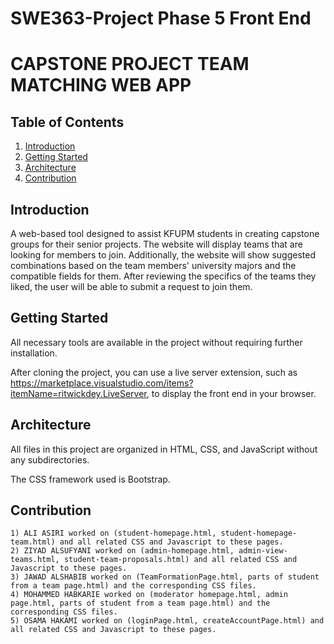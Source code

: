 # SWE363-Project Phase 5 Front End

# CAPSTONE PROJECT TEAM MATCHING WEB APP

## Table of Contents
1. [Introduction](#introduction)
2. [Getting Started](#getting-started)
3. [Architecture](#architecture)
4. [Contribution](#contribution)

## Introduction
 A web-based tool designed to assist KFUPM students in creating
 capstone groups for their senior projects. The website will
 display teams that are looking for members to join. Additionally,
 the website will show suggested combinations based on the team
 members' university majors and the compatible fields for them.
 After reviewing the specifics of the teams they liked, the user will
 be able to submit a request to join them.


## Getting Started
All necessary tools are available in the project without requiring further installation.

After cloning the project, you can use a live server extension, such as https://marketplace.visualstudio.com/items?itemName=ritwickdey.LiveServer, to display the front end in your browser.

## Architecture
All files in this project are organized in HTML, CSS, and JavaScript without any subdirectories. 

The CSS framework used is Bootstrap.


## Contribution
    1) ALI ASIRI worked on (student-homepage.html, student-homepage-team.html) and all related CSS and Javascript to these pages.
    2) ZIYAD ALSUFYANI worked on (admin-homepage.html, admin-view-teams.html, student-team-proposals.html) and all related CSS and Javascript to these pages.
    3) JAWAD ALSHABIB worked on (TeamFormationPage.html, parts of student from a team page.html) and the corresponding CSS files.
    4) MOHAMMED HABKARIE worked on (moderator homepage.html, admin page.html, parts of student from a team page.html) and the corresponding CSS files.
    5) OSAMA HAKAMI worked on (loginPage.html, createAccountPage.html) and all related CSS and Javascript to these pages.